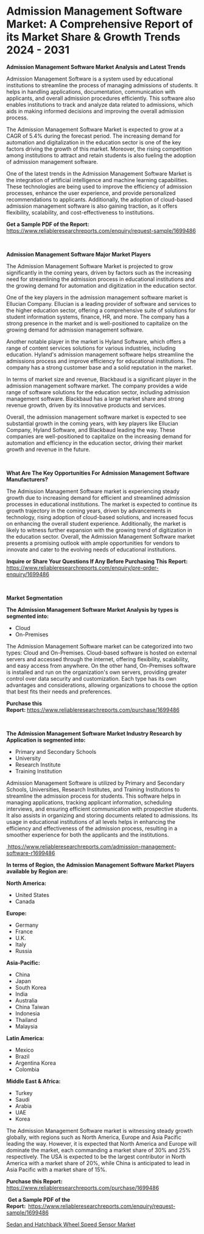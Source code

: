 <p><h1>Admission Management Software Market: A Comprehensive Report of its Market Share & Growth Trends 2024 - 2031</h1></p><p><strong>Admission Management Software Market Analysis and Latest Trends</strong></p>
<p><p>Admission Management Software is a system used by educational institutions to streamline the process of managing admissions of students. It helps in handling applications, documentation, communication with applicants, and overall admission procedures efficiently. This software also enables institutions to track and analyze data related to admissions, which aids in making informed decisions and improving the overall admission process.</p><p>The Admission Management Software Market is expected to grow at a CAGR of 5.4% during the forecast period. The increasing demand for automation and digitalization in the education sector is one of the key factors driving the growth of this market. Moreover, the rising competition among institutions to attract and retain students is also fueling the adoption of admission management software.</p><p>One of the latest trends in the Admission Management Software Market is the integration of artificial intelligence and machine learning capabilities. These technologies are being used to improve the efficiency of admission processes, enhance the user experience, and provide personalized recommendations to applicants. Additionally, the adoption of cloud-based admission management software is also gaining traction, as it offers flexibility, scalability, and cost-effectiveness to institutions.</p></p>
<p><strong>Get a Sample PDF of the Report:&nbsp;</strong> <a href="https://www.reliableresearchreports.com/enquiry/request-sample/1699486">https://www.reliableresearchreports.com/enquiry/request-sample/1699486</a></p>
<p>&nbsp;</p>
<p><strong>Admission Management Software Major Market Players</strong></p>
<p><p>The Admission Management Software Market is projected to grow significantly in the coming years, driven by factors such as the increasing need for streamlining the admission process in educational institutions and the growing demand for automation and digitization in the education sector. </p><p>One of the key players in the admission management software market is Ellucian Company. Ellucian is a leading provider of software and services to the higher education sector, offering a comprehensive suite of solutions for student information systems, finance, HR, and more. The company has a strong presence in the market and is well-positioned to capitalize on the growing demand for admission management software.</p><p>Another notable player in the market is Hyland Software, which offers a range of content services solutions for various industries, including education. Hyland's admission management software helps streamline the admissions process and improve efficiency for educational institutions. The company has a strong customer base and a solid reputation in the market.</p><p>In terms of market size and revenue, Blackbaud is a significant player in the admission management software market. The company provides a wide range of software solutions for the education sector, including admission management software. Blackbaud has a large market share and strong revenue growth, driven by its innovative products and services.</p><p>Overall, the admission management software market is expected to see substantial growth in the coming years, with key players like Ellucian Company, Hyland Software, and Blackbaud leading the way. These companies are well-positioned to capitalize on the increasing demand for automation and efficiency in the education sector, driving their market growth and revenue in the future.</p></p>
<p>&nbsp;</p>
<p><strong>What Are The Key Opportunities For Admission Management Software Manufacturers?</strong></p>
<p><p>The Admission Management Software market is experiencing steady growth due to increasing demand for efficient and streamlined admission processes in educational institutions. The market is expected to continue its growth trajectory in the coming years, driven by advancements in technology, rising adoption of cloud-based solutions, and increased focus on enhancing the overall student experience. Additionally, the market is likely to witness further expansion with the growing trend of digitization in the education sector. Overall, the Admission Management Software market presents a promising outlook with ample opportunities for vendors to innovate and cater to the evolving needs of educational institutions.</p></p>
<p><strong>Inquire or Share Your Questions If Any Before Purchasing This Report:</strong> <a href="https://www.reliableresearchreports.com/enquiry/pre-order-enquiry/1699486">https://www.reliableresearchreports.com/enquiry/pre-order-enquiry/1699486</a></p>
<p>&nbsp;</p>
<p><strong>Market Segmentation</strong></p>
<p><strong>The Admission Management Software Market Analysis by types is segmented into:</strong></p>
<p><ul><li>Cloud</li><li>On-Premises</li></ul></p>
<p><p>The Admission Management Software market can be categorized into two types: Cloud and On-Premises. Cloud-based software is hosted on external servers and accessed through the internet, offering flexibility, scalability, and easy access from anywhere. On the other hand, On-Premises software is installed and run on the organization's own servers, providing greater control over data security and customization. Each type has its own advantages and considerations, allowing organizations to choose the option that best fits their needs and preferences.</p></p>
<p><strong>Purchase this Report:&nbsp;</strong><a href="https://www.reliableresearchreports.com/purchase/1699486">https://www.reliableresearchreports.com/purchase/1699486</a></p>
<p>&nbsp;</p>
<p><strong>The Admission Management Software Market Industry Research by Application is segmented into:</strong></p>
<p><ul><li>Primary and Secondary Schools</li><li>University</li><li>Research Institute</li><li>Training Institution</li></ul></p>
<p><p>Admission Management Software is utilized by Primary and Secondary Schools, Universities, Research Institutes, and Training Institutions to streamline the admission process for students. This software helps in managing applications, tracking applicant information, scheduling interviews, and ensuring efficient communication with prospective students. It also assists in organizing and storing documents related to admissions. Its usage in educational institutions of all levels helps in enhancing the efficiency and effectiveness of the admission process, resulting in a smoother experience for both the applicants and the institutions.</p></p>
<p><a href="https://www.reliableresearchreports.com/admission-management-software-r1699486">&nbsp;https://www.reliableresearchreports.com/admission-management-software-r1699486</a></p>
<p><strong>In terms of Region, the Admission Management Software Market Players available by Region are:</strong></p>
<p>
    <p> <strong> North America: </strong>
        <ul>
            <li>United States</li>
            <li>Canada</li>
        </ul>
        </p> 
    <p> <strong> Europe: </strong>
        <ul>
            <li>Germany</li>
            <li>France</li>
            <li>U.K.</li>
            <li>Italy</li>
            <li>Russia</li>
        </ul>
        </p> 
    <p> <strong> Asia-Pacific: </strong>
        <ul>
            <li>China</li>
            <li>Japan</li>
            <li>South Korea</li>
            <li>India</li>
            <li>Australia</li>
            <li>China Taiwan</li>
            <li>Indonesia</li>
            <li>Thailand</li>
            <li>Malaysia</li>
        </ul>
        </p> 
    <p> <strong> Latin America: </strong>
        <ul>
            <li>Mexico</li>
            <li>Brazil</li>
            <li>Argentina Korea</li>
            <li>Colombia</li>
        </ul>
        </p> 
    <p> <strong> Middle East & Africa: </strong>
        <ul>
            <li>Turkey</li>
            <li>Saudi</li>
            <li>Arabia</li>
            <li>UAE</li>
            <li>Korea</li>
        </ul>
    </p>
    </p>
<p><p>The Admission Management Software market is witnessing steady growth globally, with regions such as North America, Europe and Asia Pacific leading the way. However, it is expected that North America and Europe will dominate the market, each commanding a market share of 30% and 25% respectively. The USA is expected to be the largest contributor in North America with a market share of 20%, while China is anticipated to lead in Asia Pacific with a market share of 15%.</p></p>
<p><strong>Purchase this Report: </strong><a href="https://www.reliableresearchreports.com/purchase/1699486">https://www.reliableresearchreports.com/purchase/1699486</a></p>
<p>&nbsp;<strong>Get a Sample PDF of the Report:&nbsp;&nbsp;</strong><a href="https://www.reliableresearchreports.com/enquiry/request-sample/1699486">https://www.reliableresearchreports.com/enquiry/request-sample/1699486</a></p>
<p><strong></strong></p>
<p><p><a href="https://github.com/derrinmiltonellis35gcl/Market-Research-Report-List-3/blob/main/sedan-and-hatchback-wheel-speed-sensor-market.md">Sedan and Hatchback Wheel Speed Sensor Market</a></p></p>